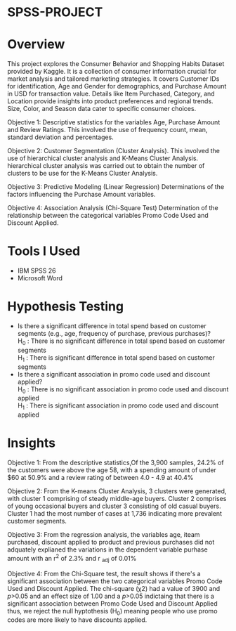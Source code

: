 # SPSS-PROJECT
# Overview
This project explores the Consumer Behavior and Shopping Habits Dataset provided by Kaggle. It is a collection of consumer information crucial for market analysis and tailored marketing strategies. It covers Customer IDs for identification, Age and Gender for demographics, and Purchase Amount in USD for transaction value. Details like Item Purchased, Category, and Location provide insights into product preferences and regional trends. Size, Color, and Season data cater to specific consumer choices.<br />

Objective 1: Descriptive statistics for the variables Age, Purchase Amount and Review Ratings. This involved the use of frequency count, mean, standard deviation and percentages. <br />

Objective 2: Customer Segmentation (Cluster Analysis). This involved the use of hierarchical cluster analysis and K-Means Cluster Analysis. hierarchical cluster analysis was carried out to obtain the number of clusters to be use for the K-Means Cluster Analysis. <br />

Objective 3: Predictive Modeling (Linear Regression) Determinations of the factors influencing the Purchase Amount variables. <br />

Objective 4: Association Analysis (Chi-Square Test) Determination of the relationship between the categorical variables Promo Code Used and Discount Applied. <br />

# Tools I Used
* IBM SPSS 26
* Microsoft Word <br />

# Hypothesis Testing
* Is there a significant difference in total spend based on customer segments (e.g., age, frequency of purchase, previous purchases)? <br />
  H<sub>0</sub> : There is no significant difference in total spend based on customer segments <br />
  H<sub>1</sub> : There is significant difference in total spend based on customer segments
* Is there a significant association in promo code used and discount applied? <br />
 H<sub>0</sub> : There is no significant association in promo code used and discount applied <br />
  H<sub>1</sub> : There is significant association in promo code used and discount applied  <br />

# Insights
Objective 1: From the descriptive statistics,Of the 3,900 samples, 24.2% of the customers were above the age 58, with a spending amount of under $60 at 50.9% and a review rating of between 4.0 - 4.9 at 40.4% <br />

Objective 2: From the K-means Cluster Analysis, 3 clusters were generated, with cluster 1 comprising of steady middle-age buyers. Cluster 2 comprises of young occasional buyers and cluster 3 consisting of old casual buyers. Cluster 1 had the most number of cases at 1,736 indicating  more prevalent customer segments. <br />

Objective 3: From the regression analysis, the variables age, iteam purchased, discount applied to product and previous purchases did not adquately explianed the variations in the dependent variable purhase amount with an r<sup>2</sup> of 2.3% and r <sub>adj</sub> of 0.01% <br />

Objective 4: From the Chi-Square test, the result shows if there's a significant association between the two categorical variables Promo Code Used and Discount Applied. The chi-square (χ2) had a value of 3900 and _p_>0.05 and an effect size of 1.00 and a _p_>0.05 indictaing that there is a significant association between Promo Code Used and Discount Applied thus, we reject the null hyptothesis (H<sub>0</sub>) meaning people who use promo codes are more likely to have discounts applied. <br />

